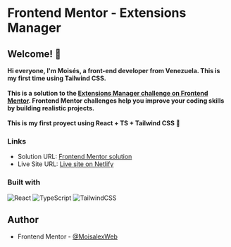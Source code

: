 # Frontend Mentor - Extensions Manager

## Welcome! 👋

**Hi everyone, I'm Moisés, a front-end developer from Venezuela. This is my first time using Tailwind CSS.**<br><br>
**This is a solution to the [Extensions Manager challenge on Frontend Mentor](https://www.frontendmentor.io/challenges/browser-extension-manager-ui-yNZnOfsMAp). Frontend Mentor challenges help you improve your coding skills by building realistic projects.**<br><br>
**This is my first proyect using React + TS + Tailwind CSS 🚀**


### Links

- Solution URL: [Frontend Mentor solution](https://www.frontendmentor.io/solutions/extensions-manager-using-react-ts-y-tailwind-vgAqHN__in)
- Live Site URL: [Live site on Netlify](https://extension-manage.netlify.app/)

### Built with

![React](https://img.shields.io/badge/react-%2320232a.svg?style=for-the-badge&logo=react&logoColor=%2361DAFB)
![TypeScript](https://img.shields.io/badge/typescript-%23007ACC.svg?style=for-the-badge&logo=typescript&logoColor=white)
![TailwindCSS](https://img.shields.io/badge/tailwindcss-%2338B2AC.svg?style=for-the-badge&logo=tailwind-css&logoColor=white)

## Author
- Frontend Mentor - [@MoisalexWeb](https://www.frontendmentor.io/profile/MoisalexWeb)